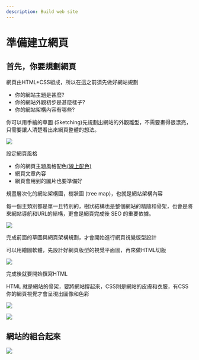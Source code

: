 ```yaml
---
description: Build web site
---
```


# 準備建立網頁

## 首先，你要規劃網頁

網頁由HTML+CSS組成，所以在這之前須先做好網站規劃

* 你的網站主題是甚麼?
* 你的網站外觀初步是甚麼樣子?
* 你的網站架構內容有哪些?

你可以用手繪的草圖 \(Sketching\)先規劃出網站的外觀雛型，不需要畫得很漂亮，只需要讓人清楚看出來網頁整體的想法。

![](../.gitbook/assets/cao-tu.jpg)

設定網頁風格

* 你的網頁主題風格配色[\(線上配色\)](xian-shang-pei-se.md)
* 網頁文章內容
* 網頁會用到的圖片也要準備好

規畫層次化的網站架構圖，樹狀圖 \(tree map\)，也就是網站架構內容

每一個主類別都是單一且特別的，樹狀結構也是整個網站的精隨和骨架，也會是將來網站導航和URL的結構，更會是網頁完成後 SEO 的重要依據。

![](../.gitbook/assets/wang-ye-shu-zhuang-tu.jpg)

完成前面的草圖與網頁架構規劃，才會開始進行網頁視覺版型設計

可以用繪圖軟體，先設計好網頁版型的視覺平面圖，再來做HTML切版

![](../.gitbook/assets/index.jpg)

完成後就要開始撰寫HTML

HTML 就是網站的骨架，要將網站撐起來，CSS則是網站的皮膚和衣服，有CSS你的網頁視覺才會呈現出圖像和色彩

![](../.gitbook/assets/gu-jia.jpg)

![](../.gitbook/assets/yi-fu.jpg)

### 

## 網站的組合起來

![](../.gitbook/assets/html+css%20%281%29.jpg)

